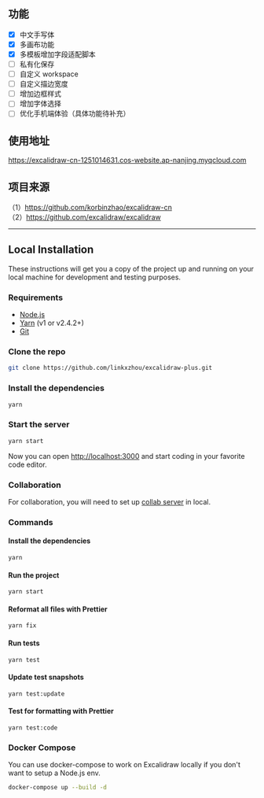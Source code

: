 ## 功能

- [x] 中文手写体
- [x] 多画布功能
- [x] 多模板增加字段适配脚本
- [ ] 私有化保存
- [ ] 自定义 workspace
- [ ] 自定义描边宽度
- [ ] 增加边框样式
- [ ] 增加字体选择
- [ ] 优化手机端体验（具体功能待补充）

## 使用地址

https://excalidraw-cn-1251014631.cos-website.ap-nanjing.myqcloud.com

## 项目来源

（1）https://github.com/korbinzhao/excalidraw-cn  
（2）https://github.com/excalidraw/excalidraw

---

## Local Installation

These instructions will get you a copy of the project up and running on your local machine for development and testing purposes.

### Requirements

- [Node.js](https://nodejs.org/en/)
- [Yarn](https://yarnpkg.com/getting-started/install) (v1 or v2.4.2+)
- [Git](https://git-scm.com/downloads)

### Clone the repo

```bash
git clone https://github.com/linkxzhou/excalidraw-plus.git
```

### Install the dependencies

```bash
yarn
```

### Start the server

```bash
yarn start
```

Now you can open [http://localhost:3000](http://localhost:3000) and start coding in your favorite code editor.

### Collaboration

For collaboration, you will need to set up [collab server](https://github.com/excalidraw/excalidraw-room) in local.

### Commands

#### Install the dependencies

```
yarn
```

#### Run the project

```
yarn start
```

#### Reformat all files with Prettier

```
yarn fix
```

#### Run tests

```
yarn test
```

#### Update test snapshots

```
yarn test:update
```

#### Test for formatting with Prettier

```
yarn test:code
```

### Docker Compose

You can use docker-compose to work on Excalidraw locally if you don't want to setup a Node.js env.

```sh
docker-compose up --build -d
```
